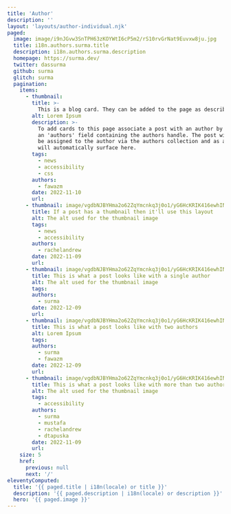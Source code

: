 ```yaml
---
title: 'Author'
description: ''
layout: 'layouts/author-individual.njk'
paged:
  image: image/i9nJGvw3SnTPH63zKOYWtI6cP5m2/rS10rvGrNat9Euvxw8ju.jpg
  title: i18n.authors.surma.title
  description: i18n.authors.surma.description
  homepage: https://surma.dev/
  twitter: dassurma
  github: surma
  glitch: surma
  pagination:
    items:
      - thumbnail:
        title: >-
          This is a blog card. They can be added to the page as described below
        alt: Lorem Ipsum
        description: >-
          To add cards to this page associate a post with an author by giving it
          an 'authors' field containing the authors handle. The post will then
          be assigned to the author via the authors collection and as a result
          will automatically surface here.
        tags:
          - news
          - accessibility
          - css
        authors:
          - fawazm
        date: 2022-11-10
        url:
      - thumbnail: image/vgdbNJBYHma2o62ZqYmcnkq3j0o1/yG6HcKRIK416ewhINL0T.jpg
        title: If a post has a thumbnail then it'll use this layout
        alt: The alt used for the thumbnail image
        tags:
          - news
          - accessibility
        authors:
          - rachelandrew
        date: 2022-11-09
        url:
      - thumbnail: image/vgdbNJBYHma2o62ZqYmcnkq3j0o1/yG6HcKRIK416ewhINL0T.jpg
        title: This is what a post looks like with a single author
        alt: The alt used for the thumbnail image
        tags:
        authors:
          - surma
        date: 2022-12-09
        url:
      - thumbnail: image/vgdbNJBYHma2o62ZqYmcnkq3j0o1/yG6HcKRIK416ewhINL0T.jpg
        title: This is what a post looks like with two authors
        alt: Lorem Ipsum
        tags:
        authors:
          - surma
          - fawazm
        date: 2022-12-09
        url:
      - thumbnail: image/vgdbNJBYHma2o62ZqYmcnkq3j0o1/yG6HcKRIK416ewhINL0T.jpg
        title: This is what a post looks like with more than two authors
        alt: The alt used for the thumbnail image
        tags:
          - accessibility
        authors:
          - surma
          - mustafa
          - rachelandrew
          - dtapuska
        date: 2022-11-09
        url:
    size: 5
    href:
      previous: null
      next: '/'
eleventyComputed:
  title: '{{ paged.title | i18n(locale) or title }}'
  description: '{{ paged.description | i18n(locale) or description }}'
  hero: '{{ paged.image }}'
---
```


